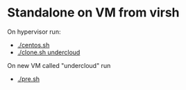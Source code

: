 # Standalone on VM from virsh

On hypervisor run:
- [./centos.sh](https://github.com/fultonj/tripleo-laptop/blob/master/centos.sh)
- [./clone.sh undercloud](https://github.com/fultonj/tripleo-laptop/blob/master/clone.sh)

On new VM called "undercloud" run
- [./pre.sh](pre.sh)
